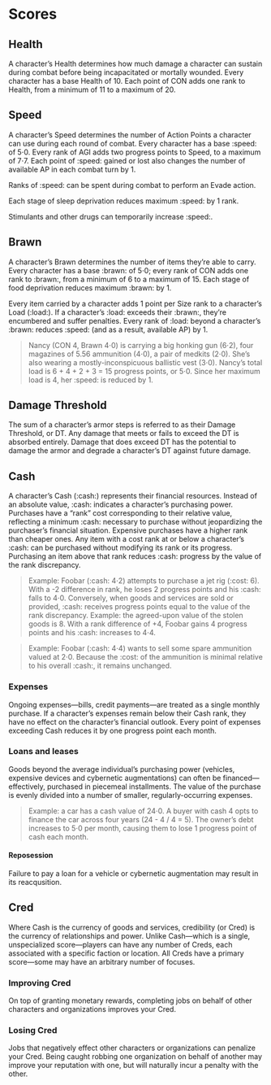 # Scores

## Health

A character’s Health determines how much damage a character can sustain during combat before being incapacitated or mortally wounded. Every character has a base Health of 10. Each point of CON adds one rank to Health, from a minimum of 11 to a maximum of 20.

## Speed

A character’s Speed determines the number of Action Points a character can use during each round of combat. Every character has a base :speed: of 5⋅0. Every rank of AGI adds two progress points to Speed, to a maximum of 7⋅7. Each point of :speed: gained or lost also changes the number of available AP in each combat turn by 1.

Ranks of :speed: can be spent during combat to perform an Evade action.

Each stage of sleep deprivation reduces maximum :speed: by 1 rank.

Stimulants and other drugs can temporarily increase :speed:.

## Brawn

A character’s Brawn determines the number of items they’re able to carry. Every character has a base :brawn: of 5⋅0; every rank of CON adds one rank to :brawn:, from a minimum of 6 to a maximum of 15. Each stage of food deprivation reduces maximum :brawn: by 1.

Every item carried by a character adds 1 point per Size rank to a character’s Load (:load:). If a character’s :load: exceeds their :brawn:, they’re encumbered and suffer penalties. Every rank of :load: beyond a character’s :brawn: reduces :speed: (and as a result, available AP) by 1.

> Nancy (CON 4, Brawn 4⋅0) is carrying a big honking gun (6⋅2), four magazines of 5.56 ammunition (4⋅0), a pair of medkits (2⋅0). She’s also wearing a mostly-inconspicuous ballistic vest (3⋅0). Nancy’s total load is 6 + 4 + 2 + 3 = 15 progress points, or 5⋅0. Since her maximum load is 4, her :speed: is reduced by 1.

## Damage Threshold

The sum of a character’s armor steps is referred to as their Damage Threshold, or DT. Any damage that meets or fails to exceed the DT is absorbed entirely. Damage that does exceed DT has the potential to damage the armor and degrade a character’s DT against future damage.

## Cash

A character’s Cash (:cash:) represents their financial resources. Instead of an absolute value, :cash: indicates a character’s purchasing power. Purchases have a “rank” cost corresponding to their relative value, reflecting a minimum :cash: necessary to purchase without jeopardizing the purchaser’s financial situation. Expensive purchases have a higher rank than cheaper ones. Any item with a cost rank at or below a character’s :cash: can be purchased without modifying its rank or its progress. Purchasing an item above that rank reduces :cash: progress by the value of the rank discrepancy.

> Example: Foobar (:cash: 4⋅2) attempts to purchase a jet rig (:cost: 6). With a -2 difference in rank, he loses 2 progress points and his :cash: falls to 4⋅0. Conversely, when goods and services are sold or provided, :cash: receives progress points equal to the value of the rank discrepancy. Example: the agreed-upon value of the stolen goods is 8. With a rank difference of +4, Foobar gains 4 progress points and his :cash: increases to 4⋅4.

> Example: Foobar (:cash: 4⋅4) wants to sell some spare ammunition valued at 2⋅0. Because the :cost: of the ammunition is minimal relative to his overall :cash:, it remains unchanged.

### Expenses

Ongoing expenses—bills, credit payments—are treated as a single monthly purchase. If a character’s expenses remain below their Cash rank, they have no effect on the character’s financial outlook. Every point of expenses exceeding Cash reduces it by one progress point each month.

### Loans and leases

Goods beyond the average individual’s purchasing power (vehicles, expensive devices and cybernetic augmentations) can often be financed—effectively, purchased in piecemeal installments. The value of the purchase is evenly divided into a number of smaller, regularly-occurring expenses.

> Example: a car has a cash value of 24⋅0. A buyer with cash 4 opts to finance the car across four years (24 - 4 / 4 = 5). The owner’s debt increases to 5⋅0 per month, causing them to lose 1 progress point of cash each month.

#### Reposession

Failure to pay a loan for a vehicle or cybernetic augmentation may result in its reacqusition.

## Cred

Where Cash is the currency of goods and services, credibility (or Cred) is the currency of relationships and power. Unlike Cash—which is a single, unspecialized score—players can have any number of Creds, each associated with a specific faction or location. All Creds have a primary score—some may have an arbitrary number of focuses.

### Improving Cred

On top of granting monetary rewards, completing jobs on behalf of other characters and organizations improves your Cred.

### Losing Cred

Jobs that negatively effect other characters or organizations can penalize your Cred. Being caught robbing one organization on behalf of another may improve your reputation with one, but will naturally incur a penalty with the other.
